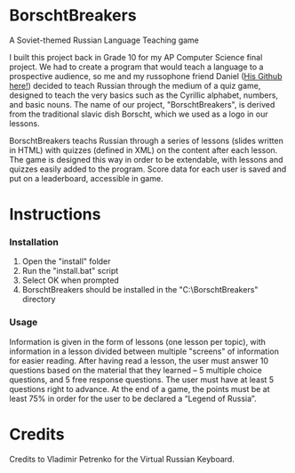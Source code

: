 # BorschtBreakers
A Soviet-themed Russian Language Teaching game

I built this project back in Grade 10 for my AP Computer Science final project. 
We had to create a program that would teach a language to a prospective audience, so me and my russophone friend Daniel ([His Github here!](https://github.com/kashepavadan))
decided to teach Russian through the medium of a quiz game, designed to teach the very basics such as the Cyrillic alphabet, numbers, and basic nouns. 
The name of our project, "BorschtBreakers", is derived from the traditional slavic dish Borscht, which we used as a logo in our lessons.

BorschtBreakers teachs Russian through a series of lessons (slides written in HTML) with quizzes (defined in XML) on the content after each lesson. 
The game is designed this way in order to be extendable, with lessons and quizzes easily added to the program. Score data for each user is saved and put on a leaderboard, accessible in game.

# Instructions

### Installation
1. Open the "install" folder
2. Run the "install.bat" script
3. Select OK when prompted
4. BorschtBreakers should be installed in the "C:\BorschtBreakers" directory 

### Usage
 Information is given in the form of lessons (one lesson per topic), with information in a lesson divided between multiple "screens" of information for easier reading.
 After having read a lesson, the user must answer 10 questions based on the material that they learned – 5 multiple choice questions, and 5 free response questions.
 The user must have at least 5 questions right to advance.
 At the end of a game, the points must be at least 75% in order for the user to be declared a “Legend of Russia”.
 
# Credits
Credits to Vladimir Petrenko for the Virtual Russian Keyboard.
